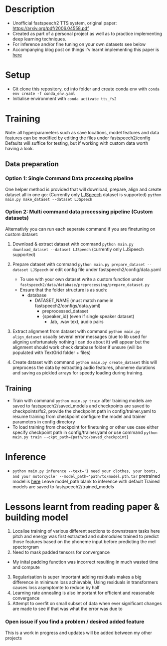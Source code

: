 # Description

- Unofficial fastspeech2 TTS system, original paper: https://arxiv.org/pdf/2006.04558.pdf
- Created as part of a personal project as well as to practice implementing deep learning techniques.
- For inference and/or fine tuning on your own datasets see below
- Accompanying blog post on things I'v learnt implementing this paper is [here](https://torphix.github.io/blog/fastpages/jupyter/2022/01/24/Fastspeech.html)

# Setup

- Git clone this repository, cd into folder and create conda env with `conda env create -f conda_env.yaml`
- Initialise environment with `conda activate tts_fs2`

# Training
Note: all hyperparameters such as save locations, model features and data features can be modified by editing the files under fastspeech2/config
Defaults will suffice for testing, but if working with custom data worth having a look.

## Data preparation

### Option 1: Single Command Data processing pipeline
One helper method is provided that will download, prepare, align and create dataset all in one go: (Currently only [LJSpeech](https://keithito.com/LJ-Speech-Dataset/) dataset is supported)
 `python main.py make_dataset --dataset LJSpeech`

### Option 2: Multi command data processing pipeline (Custom datasets)
Alternativly you can run each seperate command if you are finetuning on custom dataset:
1. Download & extract dataset with command `python main.py download_dataset --dataset LJSpeech` (currently only LJSpeech supported)
2. Prepare dataset with command `python main.py prepare_dataset --dataset LJSpeech` or edit config file under fastspeech2/config/data.yaml
   - To use with your own dataset write a custom function under `fastspeech2/data/database/preprocessing/prepare_dataset.py`
   - Ensure that the folder structure is as such:
     - database
       - DATASET_NAME (must match name in fastspeech2/configs/data.yaml)
         - preprocessed_dataset
         - {speaker_id} (even if single speaker dataset)
           - .lab, .wav text, audio pairs

3. Extract alignment from dataset with command `python main.py align_dataset` usually several error messages (due to lib used for aligning unfortunately nothing I can do about it) will appear but the alignment should work check database folder if unsure (will be populated with TextGrid folder + files)
4. Create dataset with command `python main.py create_dataset` this will preprocess the data by extracting audio features, phoneme durations and saving as pickled arrays for speedy loading during training.

## Training
- Train with command `python main.py train` after training models are saved to fastspeech2/saved_models and checkpoints are saved to checkpoints/fs2, provide the checkpoint path in config/trainer.yaml to resume training from checkpoint configure the model and trainer parameters in config directory
- To load training from checkpoint for finetuning or other use case either specify checkpoint path in config/trainer.yaml or use command
`python main.py train --ckpt_path={path/to/saved_checkpoint}`

# Inference

- `python main.py inference --text='I need your clothes, your boots, and your motorcycle' --model_path='path/to/model.pth.tar` pretrained model is [here](https://drive.google.com/file/d/1DjG5GrNFHWYKen_C_RJB-TUUE655i9gv/view?usp=sharing)
Leave model_path blank to inference with default 
Trained models are saved to fastspeech2/trained_models


# Lessons learnt from reading paper & building model
1. Localise training of various different sections to downstream tasks here pitch and energy was first extracted and submodules trained to predict those features based on the phoneme input before predicting the mel spectorgram
2. Need to mask padded tensors for convergance
  - My inital padding function was incorrect resulting in much wasted time and compute
3. Regularisation is super important adding residuals makes a big difference in minimum loss achievable, Using residuals in transformers causes loss asymptomte to reduce by half
4. Learning rate annealing is also important for efficient and reasonable convergance
5. Attempt to overfit on small subset of data when ever significant changes are made to see if that was what the error was due to


### Open issue if you find a problem / desired added feature
This is a work in progress and updates will be added between my other projects
